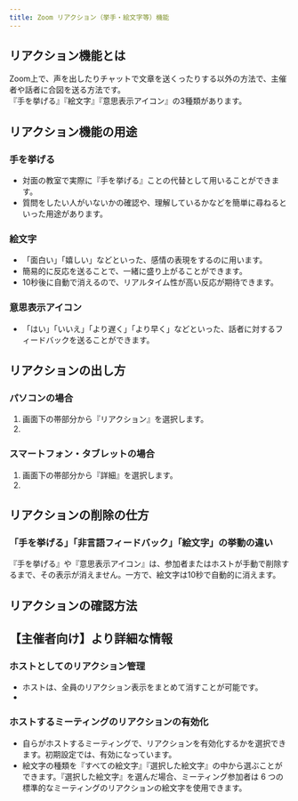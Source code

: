 ```yaml
---
title: Zoom リアクション（挙手・絵文字等）機能
---
```


## リアクション機能とは

Zoom上で、声を出したりチャットで文章を送くったりする以外の方法で、主催者や話者に合図を送る方法です。  
『手を挙げる』『絵文字』『意思表示アイコン』の3種類があります。


## リアクション機能の用途

### 手を挙げる
  - 対面の教室で実際に『手を挙げる』ことの代替として用いることができます。
  - 質問をしたい人がいないかの確認や、理解しているかなどを簡単に尋ねるといった用途があります。

### 絵文字
  - 「面白い」「嬉しい」などといった、感情の表現をするのに用います。
  - 簡易的に反応を送ることで、一緒に盛り上がることができます。
  - 10秒後に自動で消えるので、リアルタイム性が高い反応が期待できます。

### 意思表示アイコン
  - 「はい」「いいえ」「より遅く」「より早く」などといった、話者に対するフィードバックを送ることができます。


## リアクションの出し方

### パソコンの場合  
  1. 画面下の帯部分から『リアクション』を選択します。
  2. 

### スマートフォン・タブレットの場合
  1. 画面下の帯部分から『詳細』を選択します。
  2. 

## リアクションの削除の仕方

### 「手を挙げる」「非言語フィードバック」「絵文字」の挙動の違い
『手を挙げる』や『意思表示アイコン』は、参加者またはホストが手動で削除するまで、その表示が消えません。一方で、絵文字は10秒で自動的に消えます。


## リアクションの確認方法


## 【主催者向け】より詳細な情報

### ホストとしてのリアクション管理
  - ホストは、全員のリアクション表示をまとめて消すことが可能です。
  - 

### ホストするミーティングのリアクションの有効化
  - 自らがホストするミーティングで、リアクションを有効化するかを選択できます。初期設定では、有効になっています。
  - 絵文字の種類を『すべての絵文字』『選択した絵文字』の中から選ぶことができます。『選択した絵文字』を選んだ場合、ミーティング参加者は 6 つの標準的なミーティングのリアクションの絵文字を使用できます。
